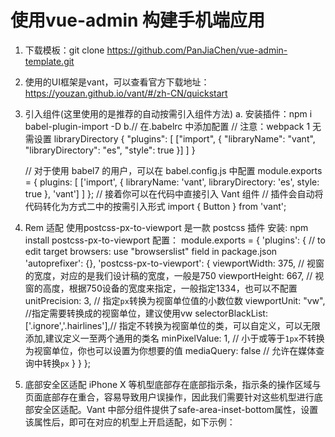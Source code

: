 # 使用vue-admin 构建手机端应用

1. 下载模板：git clone https://github.com/PanJiaChen/vue-admin-template.git

2. 使用的UI框架是vant，可以查看官方下载地址：
    https://youzan.github.io/vant/#/zh-CN/quickstart
3. 引入组件(这里使用的是推荐的自动按需引入组件方法)
   a. 安装插件：npm i babel-plugin-import -D
   b.// 在.babelrc 中添加配置
    // 注意：webpack 1 无需设置 libraryDirectory
    {
    "plugins": [
        ["import", {
        "libraryName": "vant",
        "libraryDirectory": "es",
        "style": true
        }]
    ]
    }

    // 对于使用 babel7 的用户，可以在 babel.config.js 中配置
    module.exports = {
    plugins: [
        ['import', {
        libraryName: 'vant',
        libraryDirectory: 'es',
        style: true
        }, 'vant']
    ]
    };
    // 接着你可以在代码中直接引入 Vant 组件
    // 插件会自动将代码转化为方式二中的按需引入形式
    import { Button } from 'vant';
4. Rem 适配
   使用postcss-px-to-viewport 是一款 postcss 插件
   安装: npm install postcss-px-to-viewport
   配置：
   module.exports = {
        'plugins': {
            // to edit target browsers: use "browserslist" field in package.json
            'autoprefixer': {},
            'postcss-px-to-viewport': {
                viewportWidth: 375,   // 视窗的宽度，对应的是我们设计稿的宽度，一般是750
                viewportHeight: 667, // 视窗的高度，根据750设备的宽度来指定，一般指定1334，也可以不配置
                unitPrecision: 3,     // 指定`px`转换为视窗单位值的小数位数
                viewportUnit: "vw",   //指定需要转换成的视窗单位，建议使用vw
                selectorBlackList: ['.ignore','.hairlines'],// 指定不转换为视窗单位的类，可以自定义，可以无限添加,建议定义一至两个通用的类名
                minPixelValue: 1,     // 小于或等于`1px`不转换为视窗单位，你也可以设置为你想要的值
                mediaQuery: false     // 允许在媒体查询中转换`px`
            }
        }
    };
5. 底部安全区适配
    iPhone X 等机型底部存在底部指示条，指示条的操作区域与页面底部存在重合，容易导致用户误操作，因此我们需要针对这些机型进行底部安全区适配。Vant 中部分组件提供了safe-area-inset-bottom属性，设置该属性后，即可在对应的机型上开启适配，如下示例：

    <!-- 在 head 标签中添加 meta 标签，并设置 viewport-fit=cover 值 -->
    <meta
    name="viewport"
    content="width=device-width, initial-scale=1.0, maximum-scale=1.0, minimum-scale=1.0, viewport-fit=cover"
    />

    <!-- 开启 safe-area-inset-bottom 属性 -->
    <van-number-keyboard safe-area-inset-bottom />